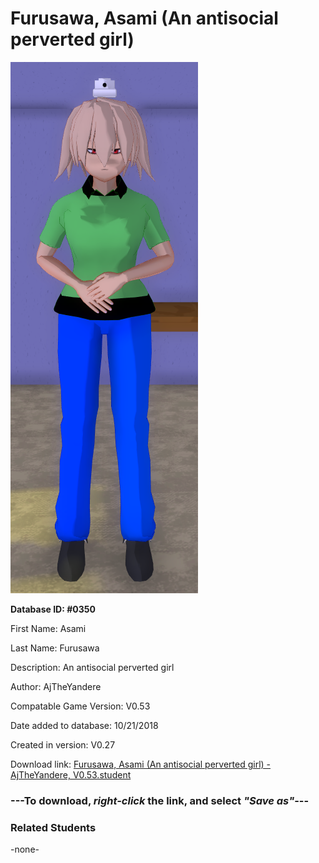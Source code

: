 # Furusawa, Asami (An antisocial perverted girl)

<img src="../../Files/Images/Furusawa, Asami (An antisocial perverted girl).png" title="Furusawa, Asami (An antisocial perverted girl) - AjTheYandere, V0.53">

**Database ID: #0350**

First Name: Asami

Last Name: Furusawa

Description: An antisocial perverted girl

Author: AjTheYandere

Compatable Game Version: V0.53

Date added to database: 10/21/2018

Created in version: V0.27

Download link: <a href="https://raw.githubusercontent.com/Arbiter1223/Daigaku-Gurashi-Custom-Students/master/Files/Student%20Files/Furusawa%2C%20Asami%20(An%20antisocial%20perverted%20girl)%20-%20AjTheYandere%2C%20V0.53.student">Furusawa, Asami (An antisocial perverted girl) - AjTheYandere, V0.53.student</a>

### ---**To download, _right-click_ the link, and select _"Save as"_**---

### Related Students

-none-
